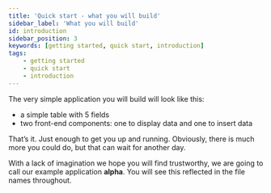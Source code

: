 ```yaml
---
title: 'Quick start - what you will build'
sidebar_label: 'What you will build'
id: introduction
sidebar_position: 3
keywords: [getting started, quick start, introduction]
tags:
    - getting started
    - quick start
    - introduction
---
```


The very simple application you will build will look like this:

- a simple table with 5 fields
- two front-end components: one to display data and one to insert data

That’s it. Just enough to get you up and running. Obviously, there is much more you could do, but that can wait for another day.

With a lack of imagination we hope you will find trustworthy, we are going to call our example application **alpha**. You will see this reflected in the file names throughout.
